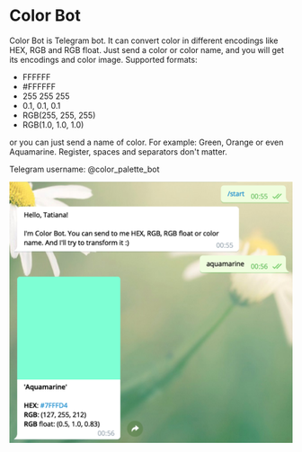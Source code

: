 Color Bot
======

Color Bot is Telegram bot.
It can convert color in different encodings like HEX, RGB and RGB float.
Just send a color or color name, and you will get its encodings and color image.
Supported formats: 
- FFFFFF
- \#FFFFFF
- 255 255 255
- 0.1, 0.1, 0.1
- RGB(255, 255, 255)
- RGB(1.0, 1.0, 1.0)

or you can just send a name of color. For example: Green, Orange or even Aquamarine. 
Register, spaces and separators don't matter.

Telegram username: @color_palette_bot

<img src="usecase_demo.png">